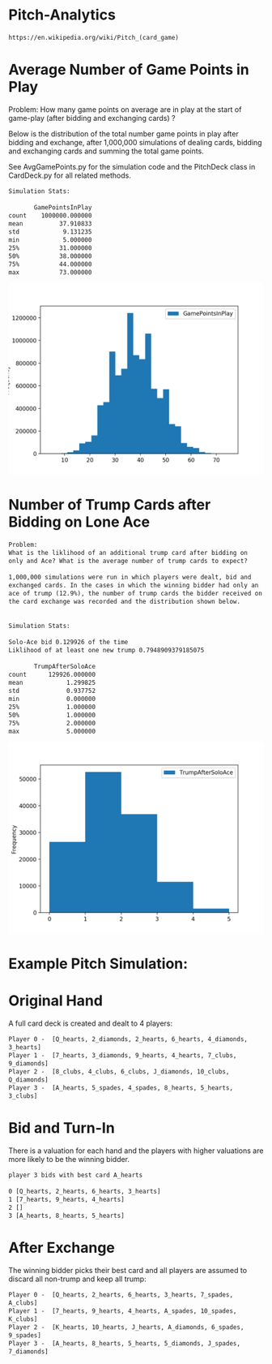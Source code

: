 # Pitch-Analytics

```
https://en.wikipedia.org/wiki/Pitch_(card_game)
```

# Average Number of Game Points in Play
Problem:
How many game points on average are in play at the start of game-play (after bidding and exchanging cards) ? 

Below is the distribution of the total number game points in play after bidding and exchange, after 1,000,000 simulations of dealing cards, bidding and exchanging cards and summing the total game points. 

See AvgGamePoints.py for the simulation code and the PitchDeck class in CardDeck.py for all related methods.

```
Simulation Stats:

       GamePointsInPlay
count    1000000.000000
mean          37.910833
std            9.131235
min            5.000000
25%           31.000000
50%           38.000000
75%           44.000000
max           73.000000
```

![Game Point Distribution](./images/GamePointsInPlay.png)

# Number of Trump Cards after Bidding on Lone Ace
```
Problem:
What is the liklihood of an additional trump card after bidding on only and Ace? What is the average number of trump cards to expect?

1,000,000 simulations were run in which players were dealt, bid and exchanged cards. In the cases in which the winning bidder had only an ace of trump (12.9%), the number of trump cards the bidder received on the card exchange was recorded and the distribution shown below.


Simulation Stats:

Solo-Ace bid 0.129926 of the time
Liklihood of at least one new trump 0.7948909379185075

       TrumpAfterSoloAce
count      129926.000000
mean            1.299825
std             0.937752
min             0.000000
25%             1.000000
50%             1.000000
75%             2.000000
max             5.000000
```

![Trump Count Distribution](./images/TrumpAfterSoloAce.png)



# Example Pitch Simulation:
# Original Hand

A full card deck is created and dealt to 4 players:
```
Player 0 -  [Q_hearts, 2_diamonds, 2_hearts, 6_hearts, 4_diamonds, 3_hearts]
Player 1 -  [7_hearts, 3_diamonds, 9_hearts, 4_hearts, 7_clubs, 9_diamonds]
Player 2 -  [8_clubs, 4_clubs, 6_clubs, J_diamonds, 10_clubs, Q_diamonds]
Player 3 -  [A_hearts, 5_spades, 4_spades, 8_hearts, 5_hearts, 3_clubs]
```

# Bid and Turn-In

There is a valuation for each hand and the players with higher valuations are more likely to be the winning bidder. 
```
player 3 bids with best card A_hearts

0 [Q_hearts, 2_hearts, 6_hearts, 3_hearts]
1 [7_hearts, 9_hearts, 4_hearts]
2 []
3 [A_hearts, 8_hearts, 5_hearts]
```

# After Exchange

The winning bidder picks their best card and all players are assumed to discard all non-trump and keep all trump:
```
Player 0 -  [Q_hearts, 2_hearts, 6_hearts, 3_hearts, 7_spades, A_clubs]
Player 1 -  [7_hearts, 9_hearts, 4_hearts, A_spades, 10_spades, K_clubs]
Player 2 -  [K_hearts, 10_hearts, J_hearts, A_diamonds, 6_spades, 9_spades]
Player 3 -  [A_hearts, 8_hearts, 5_hearts, 5_diamonds, J_spades, 7_diamonds]

```
